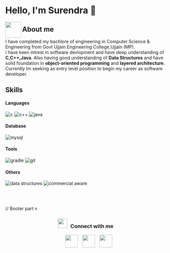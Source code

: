 # Hello, I'm Surendra 👋
<img align="left" src = "https://user-images.githubusercontent.com/63050133/156777293-72a6e681-2582-4a9d-ad92-09d1181d47c7.gif" width = 50px height=50px>
<h2 align="left" font-weight="bold">About me</h2>
 I have completed my bachlore of engineering in Computer Science & Engineering from Govt Ujjain Engineering College,Ujjain (MP).<br>
 I have keen intrest in software devlopment and have deep understanding of <b>C,C++,Java</b>. Also having good understanding of <b>Data Structures</b> and  have solid foundation in <b>object-oriented programming</b> and <b>layered architecture</b>.<br>
Currently Im seeking as entry level position to begin my career as software developer.
 
 <h2>Skills</h2>
  
<h4>Languages</h4>
<img src = "https://img.shields.io/badge/C-1572B6?style=for-the-badge&logo=css3&logoColor=white" alt = "c" />
   <img src = "https://img.shields.io/badge/C++3-E34F26?style=for-the-badge&logo=css3&logoColor=white" alt = "c++" />
   <img src = "https://img.shields.io/badge/java-%23ED8B00.svg?style=for-the-badge&logo=java&logoColor=white" alt = "java" />

 <h4>Database</h4>
    <img src = "https://img.shields.io/badge/MYSQL-%23404d59.svg?style=for-the-badge&logo=express&logoColor=%2361DAFB" alt = "mysql" />

  <h4>Tools</h4>
   <img src = "https://img.shields.io/badge/Gradle%20photoshop-%23FF9A00.svg?style=for-the-badge&logo=adobe%20photoshop&logoColor=white" alt = "gradle" />
   <img src = "https://img.shields.io/badge/GIT-E34F26?style=for-the-badge&logo=html5&logoColor=white" alt = "git" />

<h4>Others</h4>
  <img src = "https://img.shields.io/badge/DATA STRUCTURES%20photoshop-%2320232a.svg?style=for-the-badge&logo=adobe%20photoshop&logoColor=white" alt = "data structures" />
  <img src = "https://img.shields.io/badge/COMMERCIAL AWARE%20photoshop-%23404d59.svg?style=for-the-badge&logo=adobe%20photoshop&logoColor=white" alt = "commercial aware" />
   
	
  </br></br>
  







// Booter part v 

<h3 align="center" > 
	<img src="https://media.giphy.com/media/iY8CRBdQXODJSCERIr/giphy.gif" width="30"height="30" style="margin-right: 10px;">Connect with me</h3>

<p align="center">

 <div align="center"  class="icons-social" style="margin-left: 10px;">
        <a style="margin-left: 10px;"  target="_blank" href="https://www.linkedin.com/in/sgour/">
			<img src="https://img.icons8.com/doodle/40/000000/linkedin--v2.png" width="40" height="40"></a>
        <a style="margin-left: 10px;" target="_blank" href="https://github.com/surendra">
		<img src="https://cdn.iconscout.com/icon/free/png-256/web-earth-online-market-planet-search-secure-1-9563.png" width="40" height="40"></a>
        <a style="margin-left: 10px;" target="_blank" href="mailto:sgour859@gmail.com">
			<img src="https://img.icons8.com/doodle/1x/gmail--v2.png" width="40" height="40"></a>
	

</div>

 </p>
